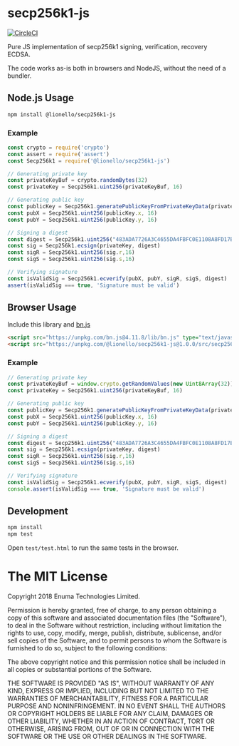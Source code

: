 # secp256k1-js
[![CircleCI](https://circleci.com/gh/lionello/secp256k1-js.svg?style=svg)](https://circleci.com/gh/lionello/secp256k1-js)

Pure JS implementation of secp256k1 signing, verification, recovery ECDSA.

The code works as-is both in browsers and NodeJS, without the need of a bundler.

## Node.js Usage

```sh
npm install @lionello/secp256k1-js
```

### Example

```javascript
const crypto = require('crypto')
const assert = require('assert')
const Secp256k1 = require('@lionello/secp256k1-js')

// Generating private key
const privateKeyBuf = crypto.randomBytes(32)
const privateKey = Secp256k1.uint256(privateKeyBuf, 16)

// Generating public key
const publicKey = Secp256k1.generatePublicKeyFromPrivateKeyData(privateKey)
const pubX = Secp256k1.uint256(publicKey.x, 16)
const pubY = Secp256k1.uint256(publicKey.y, 16)

// Signing a digest
const digest = Secp256k1.uint256("483ADA7726A3C4655DA4FBFC0E1108A8FD17B448A68554199C47D08FFB10D4B8", 16)
const sig = Secp256k1.ecsign(privateKey, digest)
const sigR = Secp256k1.uint256(sig.r,16)
const sigS = Secp256k1.uint256(sig.s,16)

// Verifying signature
const isValidSig = Secp256k1.ecverify(pubX, pubY, sigR, sigS, digest)
assert(isValidSig === true, 'Signature must be valid')
```

## Browser Usage

Include this library and [bn.js](https://github.com/indutny/bn.js/)

```html
<script src="https://unpkg.com/bn.js@4.11.8/lib/bn.js" type="text/javascript"></script>
<script src="https://unpkg.com/@lionello/secp256k1-js@1.0.0/src/secp256k1.js" type="text/javascript"></script>
```

### Example
```javascript
// Generating private key
const privateKeyBuf = window.crypto.getRandomValues(new Uint8Array(32))
const privateKey = Secp256k1.uint256(privateKeyBuf, 16)

// Generating public key
const publicKey = Secp256k1.generatePublicKeyFromPrivateKeyData(privateKey)
const pubX = Secp256k1.uint256(publicKey.x, 16)
const pubY = Secp256k1.uint256(publicKey.y, 16)

// Signing a digest
const digest = Secp256k1.uint256("483ADA7726A3C4655DA4FBFC0E1108A8FD17B448A68554199C47D08FFB10D4B8", 16)
const sig = Secp256k1.ecsign(privateKey, digest)
const sigR = Secp256k1.uint256(sig.r,16)
const sigS = Secp256k1.uint256(sig.s,16)

// Verifying signature
const isValidSig = Secp256k1.ecverify(pubX, pubY, sigR, sigS, digest)
console.assert(isValidSig === true, 'Signature must be valid')
````

## Development
```sh
npm install
npm test
```

Open `test/test.html` to run the same tests in the browser.

# The MIT License
Copyright 2018 Enuma Technologies Limited.

Permission is hereby granted, free of charge, to any person obtaining a copy of this software and associated documentation files (the "Software"), to deal in the Software without restriction, including without limitation the rights to use, copy, modify, merge, publish, distribute, sublicense, and/or sell copies of the Software, and to permit persons to whom the Software is furnished to do so, subject to the following conditions:

The above copyright notice and this permission notice shall be included in all copies or substantial portions of the Software.

THE SOFTWARE IS PROVIDED "AS IS", WITHOUT WARRANTY OF ANY KIND, EXPRESS OR IMPLIED, INCLUDING BUT NOT LIMITED TO THE WARRANTIES OF MERCHANTABILITY, FITNESS FOR A PARTICULAR PURPOSE AND NONINFRINGEMENT. IN NO EVENT SHALL THE AUTHORS OR COPYRIGHT HOLDERS BE LIABLE FOR ANY CLAIM, DAMAGES OR OTHER LIABILITY, WHETHER IN AN ACTION OF CONTRACT, TORT OR OTHERWISE, ARISING FROM, OUT OF OR IN CONNECTION WITH THE SOFTWARE OR THE USE OR OTHER DEALINGS IN THE SOFTWARE.
